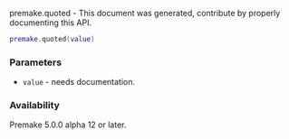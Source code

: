 premake.quoted - This document was generated, contribute by properly documenting this API.

```lua
premake.quoted(value)
```

### Parameters ###

* `value` - needs documentation.

### Availability ###

Premake 5.0.0 alpha 12 or later.

